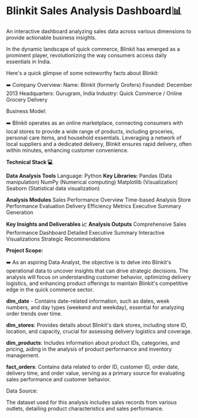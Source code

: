 # Blinkit Sales Analysis Dashboard📊

An interactive dashboard analyzing sales data across various dimensions to provide actionable business insights.

In the dynamic landscape of quick commerce, Blinkit has emerged as a prominent player, revolutionizing the way consumers access daily essentials in India.

Here's a quick glimpse of some noteworthy facts about Blinkit:

 ➡️ Company Overview:
      Name: Blinkit (formerly Grofers)
      Founded: December 2013
      Headquarters: Gurugram, India
      Industry: Quick Commerce / Online Grocery Delivery

Business Model:

➡️ Blinkit operates as an online marketplace, connecting consumers with local stores to provide a wide range of products, including groceries, personal care items, and household essentials. Leveraging a network of local suppliers and a dedicated delivery, Blinkit ensures rapid delivery, often within minutes, enhancing customer convenience.

**Technical Stack 💻**

**Data Analysis Tools**
Language: Python
**Key Libraries:**
  Pandas (Data manipulation)
  NumPy (Numerical computing)
  Matplotlib (Visualization)
  Seaborn (Statistical data visualization)

**Analysis Modules**
Sales Performance Overview
Time-based Analysis
Store Performance Evaluation
Delivery Efficiency Metrics
Executive Summary Generation

**Key Insights and Deliverables 📈**
**Analysis Outputs**
Comprehensive Sales Performance Dashboard
Detailed Executive Summary
Interactive Visualizations
Strategic Recommendations

**Project Scope:**

➡️ As an aspiring Data Analyst, the objective is to delve into Blinkit's operational data to uncover insights that can drive strategic decisions. The analysis will focus on understanding customer behavior, optimizing delivery logistics, and enhancing product offerings to maintain Blinkit's competitive edge in the quick commerce sector.

**dim_date** - Contains date-related information, such as dates, week numbers, and day types (weekend and weekday), essential for analyzing order trends over time.

****dim_stores****: Provides details about Blinkit's dark stores, including store ID, location, and capacity, crucial for assessing delivery logistics and coverage.

**dim_products**: Includes information about product IDs, categories, and pricing, aiding in the analysis of product performance and inventory management.

**fact_orders**: Contains data related to order ID, customer ID, order date, delivery time, and order value, serving as a primary source for evaluating sales performance and customer behavior.

Data Source:

The dataset used for this analysis includes sales records from various outlets, detailing product characteristics and sales performance.


